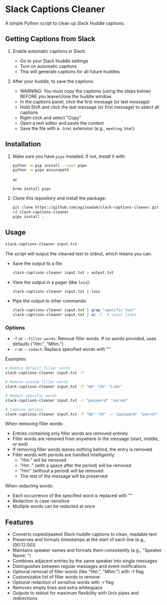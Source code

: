 # Slack Captions Cleaner

A simple Python script to clean up Slack Huddle captions.

## Getting Captions from Slack

1. Enable automatic captions in Slack:
   - Go to your Slack Huddle settings
   - Turn on automatic captions
   - This will generate captions for all future huddles

2. After your huddle, to save the captions:
   - WARNING: You must copy the captions (using the steps below) BEFORE you leave/close the huddle window.
   - In the captions panel, click the first message (or last message)
   - Hold Shift and click the last message (or first message) to select all captions
   - Right-click and select "Copy"
   - Open a text editor and paste the content
   - Save the file with a `.html` extension (e.g., `meeting.html`)

## Installation

1. Make sure you have `pipx` installed. If not, install it with:
   ```bash
   python -m pip install --user pipx
   python -m pipx ensurepath
   ```
   
   or

   ```
   brew install pipx
   ```

2. Clone this repository and install the package:
   ```bash
   git clone https://github.com/agileadam/slack-captions-cleaner.git
   cd slack-captions-cleaner
   pipx install .
   ```

## Usage

```bash
slack-captions-cleaner input.txt
```

The script will output the cleaned text to stdout, which means you can:

- Save the output to a file:
  ```bash
  slack-captions-cleaner input.txt > output.txt
  ```

- View the output in a pager (like `less`):
  ```bash
  slack-captions-cleaner input.txt | less
  ```

- Pipe the output to other commands:
  ```bash
  slack-captions-cleaner input.txt | grep "specific text"
  slack-captions-cleaner input.txt | wc -l  # count lines
  ```

### Options

- `-f` or `--filler-words`: Remove filler words. If no words provided, uses defaults ("Hm.", "Mhm.")
- `-r` or `--redact`: Replace specified words with "<REDACTED>"

Examples:
```bash
# Remove default filler words
slack-captions-cleaner input.txt -f

# Remove custom filler words
slack-captions-cleaner input.txt -f "Um" "Uh" "Like"

# Redact specific words
slack-captions-cleaner input.txt -r "password" "secret"

# Combine options
slack-captions-cleaner input.txt -f "Um" "Uh" -r "password" "secret"
```

When removing filler words:
- Entries containing only filler words are removed entirely
- Filler words are removed from anywhere in the message (start, middle, or end)
- If removing filler words leaves nothing behind, the entry is removed
- Filler words with periods are handled intelligently:
  - "Hm." will be removed
  - "Hm ." (with a space after the period) will be removed
  - "Hm" (without a period) will be removed
  - The rest of the message will be preserved

When redacting words:
- Each occurrence of the specified word is replaced with "<REDACTED>"
- Redaction is case-sensitive
- Multiple words can be redacted at once

## Features

- Converts copied/pasted Slack huddle captions to clean, readable text
- Preserves and formats timestamps at the start of each line (e.g., [00:12:00])
- Maintains speaker names and formats them consistently (e.g., "Speaker Name: ")
- Combines adjacent entries by the same speaker into single messages
- Distinguishes between regular messages and event notifications
- Optional removal of filler words (like "Hm.", "Mhm.") with -f flag
- Customizable list of filler words to remove
- Optional redaction of sensitive words with -r flag
- Removes empty lines and extra whitespace
- Outputs to stdout for maximum flexibility with Unix pipes and redirections